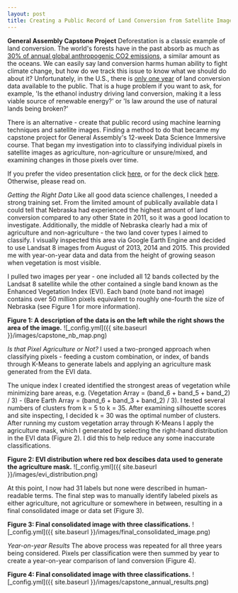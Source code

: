 ```yaml
---
layout: post
title: Creating a Public Record of Land Conversion from Satellite Images
---
```


**General Assembly Capstone Project**
Deforestation is a classic example of land conversion. The world's forests have in the past absorb as much as [30% of annual global anthropogenic CO2 emissions](http://www.nature.com/news/carbon-sequestration-managing-forests-in-uncertain-times-1.14687), a similar amount as the oceans. We can easily say land conversion harms human ability to fight climate change, but how do we track this issue to know what we should do about it? Unfortunately, in the U.S., there is [only one year](https://www.nwf.org/News-and-Magazines/Media-Center/News-by-Topic/Wildlife/2013/9-18-13-USDA-Data-Grasslands-Forests-Being-Converted-to-Cropland-at-Alarming-Rates.aspx) of land conversion data available to the public. That is a huge problem if you want to ask, for example, 'Is the ethanol industry driving land conversion, making it a less viable source of renewable energy?' or 'Is law around the use of natural lands being broken?'

There is an alternative - create that public record using machine learning techniques and satellite images. Finding a method to do that became my capstone project for General Assembly's 12-week Data Science Immersive course. That began my investigation into to classifying individual pixels in satellite images as agriculture, non-agriculture or unsure/mixed, and examining changes in those pixels over time. 

If you prefer the video presentation click [here](https://youtu.be/vFg5IiQpe-o), or for the deck click [here](https://github.com/ByronAllen/Portfolio/blob/master/Filling%20the%20Land%20Conversion%20Gap%20(with%20video%20link).pdf). Otherwise, please read on. 

*Getting the Right Data*
Like all good data science challenges, I needed a strong training set. From the limited amount of publically available data I could tell that Nebraska had experienced the highest amount of land conversion compared to any other State in 2011, so it was a good location to investigate. Additionally, the middle of Nebraska clearly had a mix of agriculture and non-agriculture - the two land cover types I aimed to classify. I visually inspected this area via Google Earth Engine and decided to use Landsat 8 images from August of 2013, 2014 and 2015. This provided me with year-on-year data and data from the height of growing season when vegetation is most visible.  

I pulled two images per year - one included all 12 bands collected by the Landsat 8 satellite while the other contained a single band known as the Enhanced Vegetation Index (EVI). Each band (note band not image) contains over 50 million pixels equivalent to roughly one-fourth the size of Nebraska (see Figure 1 for more information). 

**Figure 1: A description of the data is on the left while the right shows the area of the image.**
![_config.yml]({{ site.baseurl }}/images/capstone_nb_map.png) 

*Is that Pixel Agriculture or Not?*
I used a two-pronged approach when classifying pixels - feeding a custom combination, or index, of bands through K-Means to generate labels and applying an agriculture mask generated from the EVI data. 

The unique index I created identified the strongest areas of vegetation while minimizing bare areas, e.g. (Vegetation Array = (band_6 + band_5 + band_2) / 3) - (Bare Earth Array = (band_6 + band_3 + band_2) / 3). I tested several numbers of clusters from k = 5 to k = 35. After examining silhouette scores and site inspecting, I decided k = 30 was the optimal number of clusters. After running my custom vegetation array through K-Means I apply the agriculture mask, which I generated by selecting the right-hand distribution in the EVI data (Figure 2). I did this to help reduce any some inaccurate classifications. 

**Figure 2: EVI distribution where red box descibes data used to generate the agriculture mask.**
![_config.yml]({{ site.baseurl }}/images/evi_distribution.png) 

At this point, I now had 31 labels but none were described in human-readable terms. The final step was to manually identify labeled pixels as either agriculture, not agriculture or somewhere in between, resulting in a final consolidated image or data set (Figure 3).

**Figure 3: Final consolidated image with three classifications.**
![_config.yml]({{ site.baseurl }}/images/final_consolidated_image.png) 

*Year-on-year Results*
The above process was repeated for all three years being considered. Pixels per classification were then summed by year to create a year-on-year comparison of land conversion (Figure 4). 

**Figure 4: Final consolidated image with three classifications.**
![_config.yml]({{ site.baseurl }}/images/capstone_annual_results.png) 





